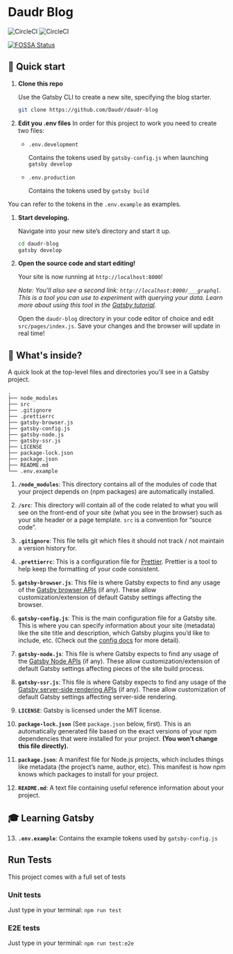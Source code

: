 # Daudr Blog

![CircleCI](https://img.shields.io/circleci/build/github/Daudr/daudr-blog/master.svg?label=CircleCI%20PROD)
![CircleCI](https://img.shields.io/circleci/build/github/Daudr/daudr-blog/develop.svg?label=CircleCI%20TEST)

[![FOSSA Status](https://app.fossa.io/api/projects/git%2Bgithub.com%2FDaudr%2Fdaudr-blog.svg?type=large)](https://app.fossa.io/projects/git%2Bgithub.com%2FDaudr%2Fdaudr-blog?ref=badge_large)

## 🚀 Quick start

1. **Clone this repo**

    Use the Gatsby CLI to create a new site, specifying the blog starter.

    ```sh
    git clone https://github.com/Daudr/daudr-blog
    ```

1. **Edit you .env files**
  In order for this project to work you need to create two files:

    * `.env.development`

      Contains the tokens used by `gatsby-config.js` when launching `gatsby develop`

    * `.env.production`

      Contains the tokens used by `gatsby build`

  You can refer to the tokens in the `.env.example` as examples.

1. **Start developing.**

    Navigate into your new site’s directory and start it up.

    ```sh
    cd daudr-blog
    gatsby develop
    ```

1. **Open the source code and start editing!**

    Your site is now running at `http://localhost:8000`!

    _Note: You'll also see a second link: _`http://localhost:8000/___graphql`_. This is a tool you can use to experiment with querying your data. Learn more about using this tool in the [Gatsby tutorial](https://www.gatsbyjs.org/tutorial/part-five/#introducing-graphiql)._

    Open the `daudr-blog` directory in your code editor of choice and edit `src/pages/index.js`. Save your changes and the browser will update in real time!

## 🧐 What's inside?

A quick look at the top-level files and directories you'll see in a Gatsby project.

    .
    ├── node_modules
    ├── src
    ├── .gitignore
    ├── .prettierrc
    ├── gatsby-browser.js
    ├── gatsby-config.js
    ├── gatsby-node.js
    ├── gatsby-ssr.js
    ├── LICENSE
    ├── package-lock.json
    ├── package.json
    ├── README.md
    └── .env.example

1. **`/node_modules`**: This directory contains all of the modules of code that your project depends on (npm packages) are automatically installed.

2. **`/src`**: This directory will contain all of the code related to what you will see on the front-end of your site (what you see in the browser) such as your site header or a page template. `src` is a convention for “source code”.

3. **`.gitignore`**: This file tells git which files it should not track / not maintain a version history for.

4. **`.prettierrc`**: This is a configuration file for [Prettier](https://prettier.io/). Prettier is a tool to help keep the formatting of your code consistent.

5. **`gatsby-browser.js`**: This file is where Gatsby expects to find any usage of the [Gatsby browser APIs](https://www.gatsbyjs.org/docs/browser-apis/) (if any). These allow customization/extension of default Gatsby settings affecting the browser.

6. **`gatsby-config.js`**: This is the main configuration file for a Gatsby site. This is where you can specify information about your site (metadata) like the site title and description, which Gatsby plugins you’d like to include, etc. (Check out the [config docs](https://www.gatsbyjs.org/docs/gatsby-config/) for more detail).

7. **`gatsby-node.js`**: This file is where Gatsby expects to find any usage of the [Gatsby Node APIs](https://www.gatsbyjs.org/docs/node-apis/) (if any). These allow customization/extension of default Gatsby settings affecting pieces of the site build process.

8. **`gatsby-ssr.js`**: This file is where Gatsby expects to find any usage of the [Gatsby server-side rendering APIs](https://www.gatsbyjs.org/docs/ssr-apis/) (if any). These allow customization of default Gatsby settings affecting server-side rendering.

9. **`LICENSE`**: Gatsby is licensed under the MIT license.

10. **`package-lock.json`** (See `package.json` below, first). This is an automatically generated file based on the exact versions of your npm dependencies that were installed for your project. **(You won’t change this file directly).**

11. **`package.json`**: A manifest file for Node.js projects, which includes things like metadata (the project’s name, author, etc). This manifest is how npm knows which packages to install for your project.

12. **`README.md`**: A text file containing useful reference information about your project.

## 🎓 Learning Gatsby

13. **`.env.example`**: Contains the example tokens used by `gatsby-config.js`

## Run Tests

This project comes with a full set of tests

### Unit tests

Just type in your terminal:
`npm run test`

### E2E tests

Just type in your terminal:
`npm run test:e2e`
